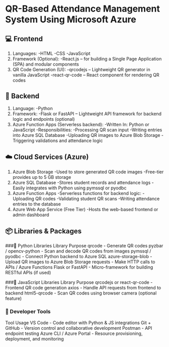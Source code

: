 # QR-Based Attendance Management System Using Microsoft Azure

## 💻 Frontend
1. Languages:
  -HTML
  -CSS
  -JavaScript
2. Framework (Optional):
  -React.js – for building a Single Page Application (SPA) and modular components
3. QR Code Generation (UI):
  -qrcodejs – Lightweight QR generator in vanilla JavaScript
  -react-qr-code – React component for rendering QR codes

## 🧠 Backend
1. Language:
  -Python
2. Framework:
  -Flask or FastAPI – Lightweight API framework for backend logic and endpoints (optional)
3. Azure Function Apps (Serverless backend):
  -Written In: Python or JavaScript
  -Responsibilities:
  -Processing QR scan input
  -Writing entries into Azure SQL Database
  -Uploading QR images to Azure Blob Storage
  -Triggering validations and attendance logic

## ☁️ Cloud Services (Azure)
1. Azure Blob Storage
  -Used to store generated QR code images
  -Free-tier provides up to 5 GB storage
2. Azure SQL Database
  -Stores student records and attendance logs
  -Easily integrates with Python using pymssql or pyodbc
3. Azure Function Apps
  -Serverless functions for backend logic:
    -Uploading QR codes
    -Validating student QR scans
    -Writing attendance entries to the database
4. Azure Web App Service (Free Tier)
  -Hosts the web-based frontend or admin dashboard

## 📦 Libraries & Packages
###🔹 Python Libraries
Library	Purpose
qrcode	- Generate QR codes
pyzbar / opencv-python - Scan and decode QR codes from images
pymssql / pyodbc	- Connect Python backend to Azure SQL
azure-storage-blob	- Upload QR images to Azure Blob Storage
requests	- Make HTTP calls to APIs / Azure Functions
Flask or FastAPI	- Micro-framework for building RESTful APIs (if used)

###🔹 JavaScript Libraries
Library	Purpose
qrcodejs or react-qr-code -	Frontend QR code generation
axios	- Handle API requests from frontend to backend
html5-qrcode	- Scan QR codes using browser camera (optional feature)

### 🔧 Developer Tools
Tool	Usage
VS Code	- Code editor with Python & JS integrations
Git + GitHub	- Version control and collaborative development
Postman -	API endpoint testing
Azure CLI / Azure Portal -	Resource provisioning, deployment, and monitoring

